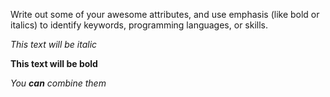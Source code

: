 Write out some of your awesome attributes, and use emphasis (like bold or italics) to identify keywords, programming languages, or skills. 

*This text will be italic*

**This text will be bold**

*You **can** combine them*

